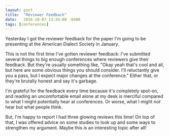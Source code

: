 ```yaml
---
layout: post
title:  "Reviewer Feedback"
date:   2016-10-07 13:34:00 -0400
tags: [conferences]
---
```


Yesterday I got the reviewer feedback for the paper I'm going to be presenting at the American Dialect Society in January. 

This is not the first time I've gotten reviewer feedback: I've submitted several things to big enough conferences where reviewers give their feedback. But they're usually something like, "Okay yeah that's cool and all, but here are some obvious things you should consider. I'll reluctantly give you a pass, but I expect major changes at the conference." Either that, or they're brutally honest and say it's garbage. 

I'm grateful for the feedback every time because it's completely spot-on, and reading an uncomfortable email alone at my desk is merciful compared to what I might potentially hear at conferences. Or worse, what I might *not* hear but what people think.

But, I'm happy to report I had three glowing reviews this time! On top of that, I was offered advice on some studies to look up and some ways to strengthen my argument. Maybe this *is* an interesting topic after all!